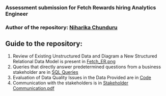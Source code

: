 ### Assessment submission for Fetch Rewards hiring Analytics Engineer

### Author of the repository: [Niharika Chunduru](https://www.linkedin.com/in/niharika-cnr/) 

## Guide to the repository:
1. Review of Existing Unstructured Data and Diagram a New Structured Relational Data Model is present in [Fetch_ER.png](https://github.com/niharika-chunduru/Fetch/blob/main/Fetch_ER.png)
2. Queries that directly answer predetermined questions from a business stakeholder are in [SQL Queries](https://github.com/niharika-chunduru/Fetch/tree/main/SQL%20Queries)
3. Evaluation of Data Quality Issues in the Data Provided are in [Code](https://github.com/niharika-chunduru/Fetch/tree/main/Code)
4. Communication with the stakeholders is in [Stakeholder Communication.pdf](https://github.com/niharika-chunduru/Fetch/blob/main/Stakeholder%20Communication.pdf)
